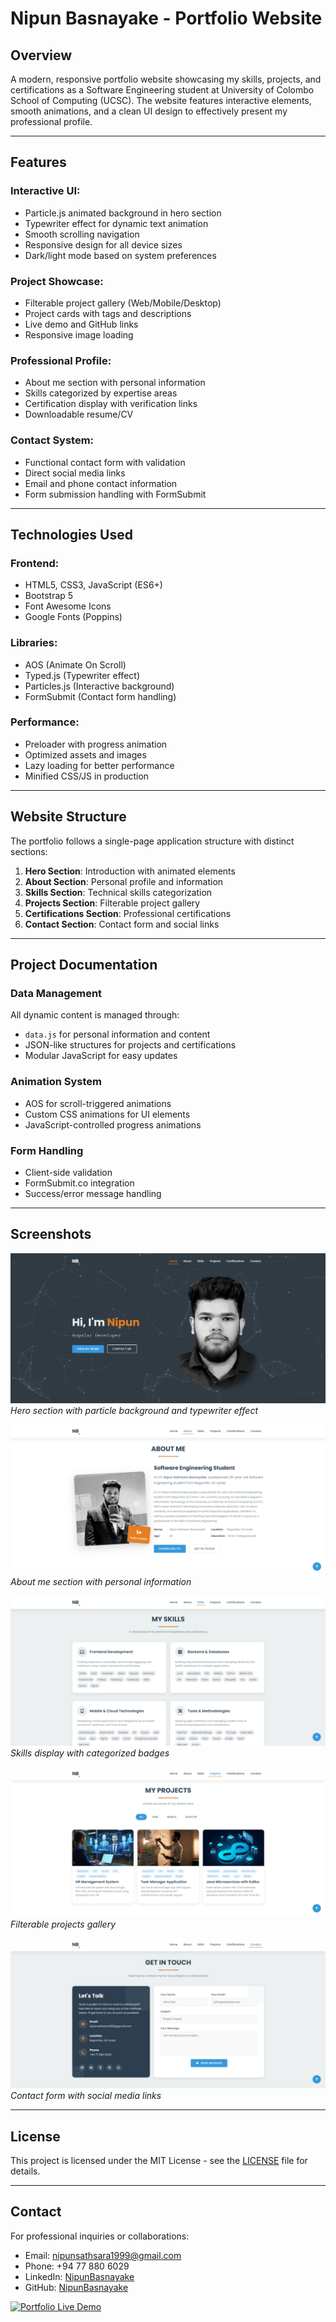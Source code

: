 # **Nipun Basnayake - Portfolio Website**

## **Overview**
A modern, responsive portfolio website showcasing my skills, projects, and certifications as a Software Engineering student at University of Colombo School of Computing (UCSC). The website features interactive elements, smooth animations, and a clean UI design to effectively present my professional profile.

---

## **Features**

### **Interactive UI**:
- Particle.js animated background in hero section
- Typewriter effect for dynamic text animation
- Smooth scrolling navigation
- Responsive design for all device sizes
- Dark/light mode based on system preferences

### **Project Showcase**:
- Filterable project gallery (Web/Mobile/Desktop)
- Project cards with tags and descriptions
- Live demo and GitHub links
- Responsive image loading

### **Professional Profile**:
- About me section with personal information
- Skills categorized by expertise areas
- Certification display with verification links
- Downloadable resume/CV

### **Contact System**:
- Functional contact form with validation
- Direct social media links
- Email and phone contact information
- Form submission handling with FormSubmit

---

## **Technologies Used**

### **Frontend**:
- HTML5, CSS3, JavaScript (ES6+)
- Bootstrap 5
- Font Awesome Icons
- Google Fonts (Poppins)

### **Libraries**:
- AOS (Animate On Scroll)
- Typed.js (Typewriter effect)
- Particles.js (Interactive background)
- FormSubmit (Contact form handling)

### **Performance**:
- Preloader with progress animation
- Optimized assets and images
- Lazy loading for better performance
- Minified CSS/JS in production

---

## **Website Structure**

The portfolio follows a single-page application structure with distinct sections:

1. **Hero Section**: Introduction with animated elements
2. **About Section**: Personal profile and information
3. **Skills Section**: Technical skills categorization
4. **Projects Section**: Filterable project gallery
5. **Certifications Section**: Professional certifications
6. **Contact Section**: Contact form and social links

---

## **Project Documentation**

### **Data Management**
All dynamic content is managed through:
- `data.js` for personal information and content
- JSON-like structures for projects and certifications
- Modular JavaScript for easy updates

### **Animation System**
- AOS for scroll-triggered animations
- Custom CSS animations for UI elements
- JavaScript-controlled progress animations

### **Form Handling**
- Client-side validation
- FormSubmit.co integration
- Success/error message handling

---

## **Screenshots**

![Hero Section](assets/images/screenshots/hero-section.png)
*Hero section with particle background and typewriter effect*

![About Section](assets/images/screenshots/about-section.png)
*About me section with personal information*

![Skills Section](assets/images/screenshots/skills-section.png)
*Skills display with categorized badges*

![Projects Section](assets/images/screenshots/projects-section.png)
*Filterable projects gallery*

![Contact Section](assets/images/screenshots/contact-section.png)
*Contact form with social media links*

---

## **License**

This project is licensed under the MIT License - see the [LICENSE](LICENSE) file for details.

---

## **Contact**

For professional inquiries or collaborations:
- Email: [nipunsathsara1999@gmail.com](mailto:nipunsathsara1999@gmail.com)
- Phone: +94 77 880 6029
- LinkedIn: [NipunBasnayake](https://www.linkedin.com/in/nipunbasnayake/)
- GitHub: [NipunBasnayake](https://github.com/NipunBasnayake)

[![Portfolio Live Demo](https://img.shields.io/badge/View-Live%20Demo-green?style=for-the-badge)](https://nipunbasnayake.github.io)
